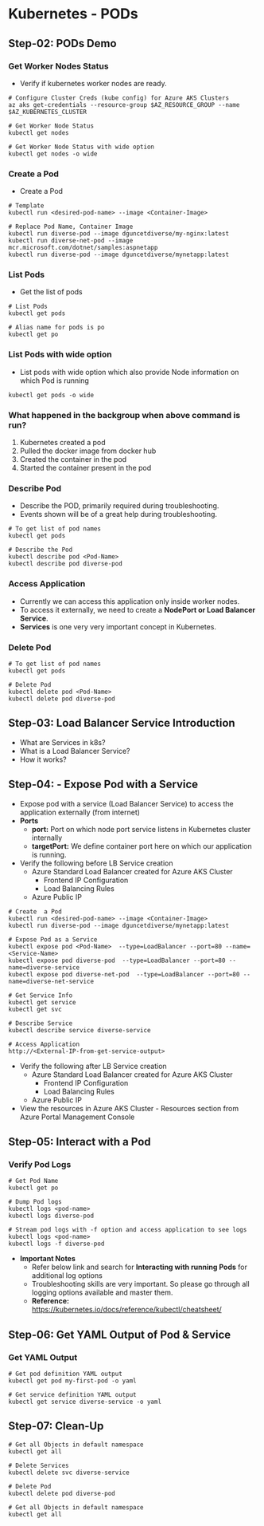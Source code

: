 # Kubernetes  - PODs

## Step-02: PODs Demo
### Get Worker Nodes Status
- Verify if kubernetes worker nodes are ready. 
```
# Configure Cluster Creds (kube config) for Azure AKS Clusters
az aks get-credentials --resource-group $AZ_RESOURCE_GROUP --name $AZ_KUBERNETES_CLUSTER

# Get Worker Node Status
kubectl get nodes

# Get Worker Node Status with wide option
kubectl get nodes -o wide
```

### Create a Pod
- Create a Pod
```
# Template
kubectl run <desired-pod-name> --image <Container-Image> 

# Replace Pod Name, Container Image
kubectl run diverse-pod --image dguncetdiverse/my-nginx:latest
kubectl run diverse-net-pod --image mcr.microsoft.com/dotnet/samples:aspnetapp
kubectl run diverse-pod --image dguncetdiverse/mynetapp:latest
```  

### List Pods
- Get the list of pods
```
# List Pods
kubectl get pods

# Alias name for pods is po
kubectl get po
```

### List Pods with wide option
- List pods with wide option which also provide Node information on which Pod is running
```
kubectl get pods -o wide
```

### What happened in the backgroup when above command is run?
1. Kubernetes created a pod
2. Pulled the docker image from docker hub
3. Created the container in the pod
4. Started the container present in the pod


### Describe Pod
- Describe the POD, primarily required during troubleshooting. 
- Events shown will be of a great help during troubleshooting. 
```
# To get list of pod names
kubectl get pods

# Describe the Pod
kubectl describe pod <Pod-Name>
kubectl describe pod diverse-pod
```

### Access Application
- Currently we can access this application only inside worker nodes. 
- To access it externally, we need to create a **NodePort or Load Balancer Service**. 
- **Services** is one very very important concept in Kubernetes. 

### Delete Pod
```
# To get list of pod names
kubectl get pods

# Delete Pod
kubectl delete pod <Pod-Name>
kubectl delete pod diverse-pod
```

## Step-03: Load Balancer Service Introduction
- What are Services in k8s?
- What is a Load Balancer Service?
- How it works?

## Step-04: - Expose Pod with a Service
- Expose pod with a service (Load Balancer Service) to access the application externally (from internet)
- **Ports**
  - **port:** Port on which node port service listens in Kubernetes cluster internally
  - **targetPort:** We define container port here on which our application is running.
- Verify the following before LB Service creation
  - Azure Standard Load Balancer created for Azure AKS Cluster
    - Frontend IP Configuration
    - Load Balancing Rules
  - Azure Public IP 
```
# Create  a Pod
kubectl run <desired-pod-name> --image <Container-Image> 
kubectl run diverse-pod --image dguncetdiverse/mynetapp:latest

# Expose Pod as a Service
kubectl expose pod <Pod-Name>  --type=LoadBalancer --port=80 --name=<Service-Name>
kubectl expose pod diverse-pod  --type=LoadBalancer --port=80 --name=diverse-service
kubectl expose pod diverse-net-pod  --type=LoadBalancer --port=80 --name=diverse-net-service

# Get Service Info
kubectl get service
kubectl get svc

# Describe Service
kubectl describe service diverse-service

# Access Application
http://<External-IP-from-get-service-output>
```
- Verify the following after LB Service creation
  - Azure Standard Load Balancer created for Azure AKS Cluster
    - Frontend IP Configuration
    - Load Balancing Rules
  - Azure Public IP
- View the resources in Azure AKS Cluster - Resources section from Azure Portal Management Console  



## Step-05: Interact with a Pod

### Verify Pod Logs
```
# Get Pod Name
kubectl get po

# Dump Pod logs
kubectl logs <pod-name>
kubectl logs diverse-pod

# Stream pod logs with -f option and access application to see logs
kubectl logs <pod-name>
kubectl logs -f diverse-pod
```
- **Important Notes**
  - Refer below link and search for **Interacting with running Pods** for additional log options
  - Troubleshooting skills are very important. So please go through all logging options available and master them.
  - **Reference:** https://kubernetes.io/docs/reference/kubectl/cheatsheet/


## Step-06: Get YAML Output of Pod & Service
### Get YAML Output
```
# Get pod definition YAML output
kubectl get pod my-first-pod -o yaml   

# Get service definition YAML output
kubectl get service diverse-service -o yaml   
```

## Step-07: Clean-Up
```
# Get all Objects in default namespace
kubectl get all

# Delete Services
kubectl delete svc diverse-service

# Delete Pod
kubectl delete pod diverse-pod

# Get all Objects in default namespace
kubectl get all
```
